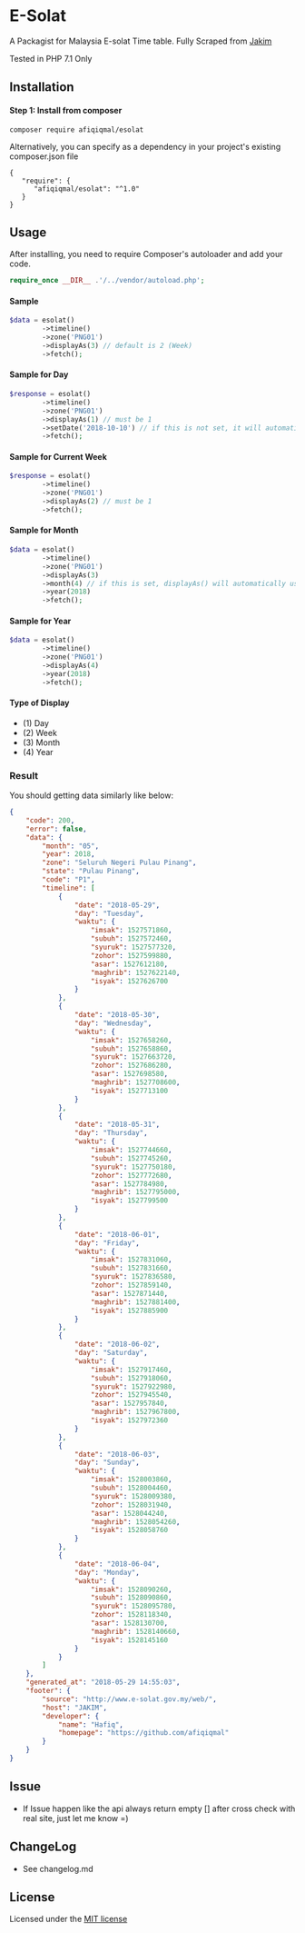 # E-Solat

A Packagist for Malaysia E-solat Time table. Fully Scraped from [Jakim](www.e-solat.gov.my)

Tested in PHP 7.1 Only

## Installation

#### Step 1: Install from composer
```
composer require afiqiqmal/esolat
```
Alternatively, you can specify as a dependency in your project's existing composer.json file
```
{
   "require": {
      "afiqiqmal/esolat": "^1.0"
   }
}
```

## Usage
After installing, you need to require Composer's autoloader and add your code.

```php
require_once __DIR__ .'/../vendor/autoload.php';
```

#### Sample
```php
$data = esolat()
        ->timeline()
        ->zone('PNG01')
        ->displayAs(3) // default is 2 (Week)
        ->fetch();
```

#### Sample for Day
```php
$response = esolat()
        ->timeline()
        ->zone('PNG01')
        ->displayAs(1) // must be 1
        ->setDate('2018-10-10') // if this is not set, it will automatically get current date
        ->fetch();
```

#### Sample for Current Week
```php
$response = esolat()
        ->timeline()
        ->zone('PNG01')
        ->displayAs(2) // must be 1
        ->fetch();
```

#### Sample for Month
```php
$data = esolat()
        ->timeline()
        ->zone('PNG01')
        ->displayAs(3)
        ->month(4) // if this is set, displayAs() will automatically use as type '4'
        ->year(2018)
        ->fetch();
```

#### Sample for Year
```php
$data = esolat()
        ->timeline()
        ->zone('PNG01')
        ->displayAs(4)
        ->year(2018)
        ->fetch();
```

#### Type of Display
- (1) Day
- (2) Week
- (3) Month
- (4) Year


### Result
You should getting data similarly like below:
```json
{
    "code": 200,
    "error": false,
    "data": {
        "month": "05",
        "year": 2018,
        "zone": "Seluruh Negeri Pulau Pinang",
        "state": "Pulau Pinang",
        "code": "P1",
        "timeline": [
            {
                "date": "2018-05-29",
                "day": "Tuesday",
                "waktu": {
                    "imsak": 1527571860,
                    "subuh": 1527572460,
                    "syuruk": 1527577320,
                    "zohor": 1527599880,
                    "asar": 1527612180,
                    "maghrib": 1527622140,
                    "isyak": 1527626700
                }
            },
            {
                "date": "2018-05-30",
                "day": "Wednesday",
                "waktu": {
                    "imsak": 1527658260,
                    "subuh": 1527658860,
                    "syuruk": 1527663720,
                    "zohor": 1527686280,
                    "asar": 1527698580,
                    "maghrib": 1527708600,
                    "isyak": 1527713100
                }
            },
            {
                "date": "2018-05-31",
                "day": "Thursday",
                "waktu": {
                    "imsak": 1527744660,
                    "subuh": 1527745260,
                    "syuruk": 1527750180,
                    "zohor": 1527772680,
                    "asar": 1527784980,
                    "maghrib": 1527795000,
                    "isyak": 1527799500
                }
            },
            {
                "date": "2018-06-01",
                "day": "Friday",
                "waktu": {
                    "imsak": 1527831060,
                    "subuh": 1527831660,
                    "syuruk": 1527836580,
                    "zohor": 1527859140,
                    "asar": 1527871440,
                    "maghrib": 1527881400,
                    "isyak": 1527885900
                }
            },
            {
                "date": "2018-06-02",
                "day": "Saturday",
                "waktu": {
                    "imsak": 1527917460,
                    "subuh": 1527918060,
                    "syuruk": 1527922980,
                    "zohor": 1527945540,
                    "asar": 1527957840,
                    "maghrib": 1527967800,
                    "isyak": 1527972360
                }
            },
            {
                "date": "2018-06-03",
                "day": "Sunday",
                "waktu": {
                    "imsak": 1528003860,
                    "subuh": 1528004460,
                    "syuruk": 1528009380,
                    "zohor": 1528031940,
                    "asar": 1528044240,
                    "maghrib": 1528054260,
                    "isyak": 1528058760
                }
            },
            {
                "date": "2018-06-04",
                "day": "Monday",
                "waktu": {
                    "imsak": 1528090260,
                    "subuh": 1528090860,
                    "syuruk": 1528095780,
                    "zohor": 1528118340,
                    "asar": 1528130700,
                    "maghrib": 1528140660,
                    "isyak": 1528145160
                }
            }
        ]
    },
    "generated_at": "2018-05-29 14:55:03",
    "footer": {
        "source": "http://www.e-solat.gov.my/web/",
        "host": "JAKIM",
        "developer": {
            "name": "Hafiq",
            "homepage": "https://github.com/afiqiqmal"
        }
    }
}
```


## Issue
- If Issue happen like the api always return empty [] after cross check with real site, just let me know =)

## ChangeLog
- See changelog.md

## License
Licensed under the [MIT license](http://opensource.org/licenses/MIT)

